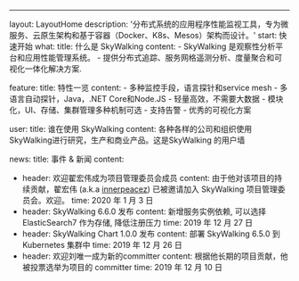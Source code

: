 ---
layout: LayoutHome
description: '分布式系统的应用程序性能监视工具，专为微服务、云原生架构和基于容器（Docker、K8s、Mesos）架构而设计。'
start: 快速开始
what:
  title: 什么是 SkyWalking
  content:
    - SkyWalking 是观察性分析平台和应用性能管理系统。
    - 提供分布式追踪、服务网格遥测分析、度量聚合和可视化一体化解决方案.

feature:
  title: 特性一览
  content:
    - 多种监控手段，语言探针和service mesh
    - 多语言自动探针，Java，.NET Core和Node.JS
    - 轻量高效，不需要大数据
    - 模块化，UI、存储、集群管理多种机制可选
    - 支持告警
    - 优秀的可视化方案


user:
  title: 谁在使用 SkyWalking
  content: 各种各样的公司和组织使用SkyWalking进行研究，生产和商业产品。这是SkyWalking 的用户墙

news:
  title: 事件 & 新闻
  content:
  - header: 欢迎翟宏伟成为项目管理委员会成员
    content: 由于他对该项目的持续贡献，翟宏伟 (a.k.a [innerpeacez](https://github.com/innerpeacez)) 已被邀请加入 SkyWalking 项目管理委员会。欢迎。
    time: 2020 年 1 月 3 日
  - header: SkyWalking 6.6.0 发布
    content: 新增服务实例依赖, 可以选择ElasticSearch7 作为存储, 降低注册压力
    time: 2019 年 12 月 27 日
  - header: SkyWalking Chart 1.0.0 发布
    content: 部署 SkyWalking 6.5.0 到 Kubernetes 集群中
    time: 2019 年 12 月 26 日
  - header: 欢迎刘唯一成为新的committer
    content: 根据他长期的项目贡献，他被投票选举为项目的 committer
    time: 2019 年 12 月 10 日

